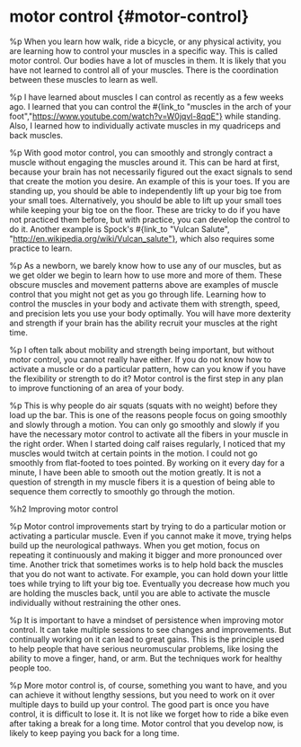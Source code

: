 # motor control {#motor-control}
%p
  When you learn how walk, ride a bicycle, or any physical activity, you
  are learning how to control your muscles in a specific way. This is
  called motor control. Our bodies have a lot of muscles in them. It is
  likely that you have not learned to control all of your muscles. There
  is the coordination between these muscles to learn as well.

%p
  I have learned about muscles I can control as recently as a few weeks
  ago. I learned that you can control the
  #{link_to "muscles in the arch of your foot","https://www.youtube.com/watch?v=W0jqvl-8qqE"}
  while standing. Also, I learned how to individually activate muscles
  in my quadriceps and back muscles.

%p
  With good motor control, you can smoothly and strongly contract a
  muscle without engaging the muscles around it. This can be hard at
  first, because your brain has not necessarily figured out the exact
  signals to send that create the motion you desire. An example of
  this is your toes. If you are standing up, you should be able to
  independently lift up your big toe from your small
  toes. Alternatively, you should be able to lift up your small toes
  while keeping your big toe on the floor. These are tricky to do if
  you have not practiced them before, but with practice, you can
  develop the control to do it. Another example is Spock's
  #{link_to "Vulcan Salute", "http://en.wikipedia.org/wiki/Vulcan_salute"},
  which also requires some practice to learn.

%p
  As a newborn, we barely know how to use any of our muscles, but as we
  get older we begin to learn how to use more and more of them. These
  obscure muscles and movement patterns above are examples of muscle
  control that you might not get as you go through life. Learning how to
  control the muscles in your body and activate them with strength,
  speed, and precision lets you use your body optimally. You will have
  more dexterity and strength if your brain has the ability recruit your
  muscles at the right time.

%p
  I often talk about mobility and strength being important, but without
  motor control, you cannot really have either. If you do not know how
  to activate a muscle or do a particular pattern, how can you know if
  you have the flexibility or strength to do it? Motor control is the
  first step in any plan to improve functioning of an area of your
  body.

%p
  This is why people do air squats (squats with no weight) before they
  load up the bar. This is one of the reasons people focus on going
  smoothly and slowly through a motion. You can only go smoothly and
  slowly if you have the necessary motor control to activate all the
  fibers in your muscle in the right order. When I started doing calf
  raises regularly, I noticed that my muscles would twitch at certain
  points in the motion. I could not go smoothly from flat-footed to toes
  pointed. By working on it every day for a minute, I have been able to
  smooth out the motion greatly. It is not a question of strength in my
  muscle fibers it is a question of being able to sequence them
  correctly to smoothly go through the motion.

%h2 Improving motor control

%p
  Motor control improvements start by trying to do a particular motion
  or activating a particular muscle. Even if you cannot make it move,
  trying helps build up the neurological pathways. When you get motion,
  focus on repeating it continuously and making it bigger and more
  pronounced over time. Another trick that sometimes works is to help
  hold back the muscles that you do not want to activate. For example,
  you can hold down your little toes while trying to lift your big
  toe. Eventually you decrease how much you are holding the muscles
  back, until you are able to activate the muscle individually without
  restraining the other ones.

%p
  It is important to have a mindset of persistence when improving motor
  control. It can take multiple sessions to see changes and
  improvements. But continually working on it can lead to great
  gains. This is the principle used to help people that have serious
  neuromuscular problems, like losing the ability to move a finger,
  hand, or arm. But the techniques work for healthy people too.

%p
  More motor control is, of course, something you want to have, and
  you can achieve it without lengthy sessions, but you need to work on
  it over multiple days to build up your control. The good part is
  once you have control, it is difficult to lose it. It is not like we
  forget how to ride a bike even after taking a break for a long
  time. Motor control that you develop now, is likely to keep paying
  you back for a long time.
